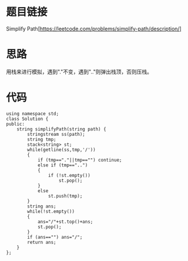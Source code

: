 ﻿# 题目链接
Simplify Path[https://leetcode.com/problems/simplify-path/description/]

# 思路
用栈来进行模拟，遇到"."不变，遇到".."则弹出栈顶，否则压栈。

# 代码
	using namespace std;
	class Solution {
	public:
	    string simplifyPath(string path) {
	        stringstream ss(path);
	        string tmp;
	        stack<string> st;
	        while(getline(ss,tmp,'/'))
	        {
	            if (tmp=="."||tmp=="") continue;
	            else if (tmp=="..") 
	            {
	                if (!st.empty())
	                    st.pop();
	            }
	            else
	                st.push(tmp);
	        }
	        string ans;
	        while(!st.empty())
	        {
	            ans="/"+st.top()+ans;
	            st.pop();
	        }
	        if (ans=="") ans="/";
	        return ans;
	    }
	};